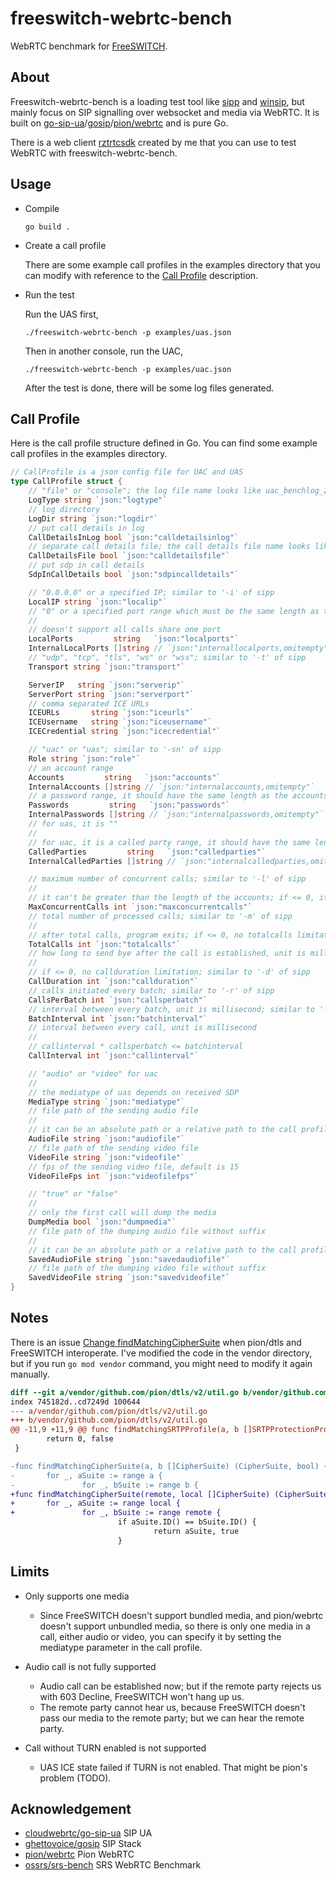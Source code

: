 # freeswitch-webrtc-bench

WebRTC benchmark for [FreeSWITCH](https://github.com/signalwire/freeswitch).

## About

Freeswitch-webrtc-bench is a loading test tool like [sipp](http://sipp.sourceforge.net/) and [winsip](http://www.touchstone-inc.com/winsip.php), but mainly focus on SIP signalling over websocket and media via WebRTC. It is built on [go-sip-ua](https://github.com/PieerePi/gosip/tree/rtc_bench)/[gosip](https://github.com/PieerePi/go-sip-ua/tree/rtc_bench)/[pion/webrtc](https://github.com/pion/webrtc) and is pure Go.

There is a web client [rztrtcsdk](https://github.com/PieerePi/rztrtcsdk/blob/master/sdk/sdkdemo.html) created by me that you can use to test WebRTC with freeswitch-webrtc-bench.

## Usage

- Compile

  `go build .`

- Create a call profile

  There are some example call profiles in the examples directory that you can modify with reference to the [Call Profile](#call-profile) description.

- Run the test

  Run the UAS first,

  `./freeswitch-webrtc-bench -p examples/uas.json`

  Then in another console, run the UAC,

  `./freeswitch-webrtc-bench -p examples/uac.json`

  After the test is done, there will be some log files generated.

## Call Profile

Here is the call profile structure defined in Go. You can find some example call profiles in the examples directory.

```Go
// CallProfile is a json config file for UAC and UAS
type CallProfile struct {
	// "file" or "console"; the log file name looks like uac_benchlog_202103261437.log
	LogType string `json:"logtype"`
	// log directory
	LogDir string `json:"logdir"`
	// put call details in log
	CallDetailsInLog bool `json:"calldetailsinlog"`
	// separate call details file; the call details file name looks like uac_calldetails_202103261437.json
	CallDetailsFile bool `json:"calldetailsfile"`
	// put sdp in call details
	SdpInCallDetails bool `json:"sdpincalldetails"`

	// "0.0.0.0" or a specified IP; similar to '-i' of sipp
	LocalIP string `json:"localip"`
	// "0" or a specified port range which must be the same length as the accounts; similar to '-p' of sipp
	//
	// doesn't support all calls share one port
	LocalPorts         string   `json:"localports"`
	InternalLocalPorts []string // `json:"internallocalports,omitempty"`
	// "udp", "tcp", "tls", "ws" or "wss"; similar to '-t' of sipp
	Transport string `json:"transport"`

	ServerIP   string `json:"serverip"`
	ServerPort string `json:"serverport"`
	// comma separated ICE URLs
	ICEURLs       string `json:"iceurls"`
	ICEUsername   string `json:"iceusername"`
	ICECredential string `json:"icecredential"`

	// "uac" or "uas"; similar to '-sn' of sipp
	Role string `json:"role"`
	// an account range
	Accounts         string   `json:"accounts"`
	InternalAccounts []string // `json:"internalaccounts,omitempty"`
	// a password range, it should have the same length as the accounts
	Passwords         string   `json:"passwords"`
	InternalPasswords []string // `json:"internalpasswords,omitempty"`
	// for uas, it is ""
	//
	// for uac, it is a called party range, it should have the same length as the accounts
	CalledParties         string   `json:"calledparties"`
	InternalCalledParties []string // `json:"internalcalledparties,omitempty"`

	// maximum number of concurrent calls; similar to '-l' of sipp
	//
	// it can't be greater than the length of the accounts; if <= 0, it will be set to the length of the accounts
	MaxConcurrentCalls int `json:"maxconcurrentcalls"`
	// total number of processed calls; similar to '-m' of sipp
	//
	// after total calls, program exits; if <= 0, no totalcalls limitation
	TotalCalls int `json:"totalcalls"`
	// how long to send bye after the call is established, unit is millisecond
	//
	// if <= 0, no callduration limitation; similar to '-d' of sipp
	CallDuration int `json:"callduration"`
	// calls initiated every batch; similar to '-r' of sipp
	CallsPerBatch int `json:"callsperbatch"`
	// interval between every batch, unit is millisecond; similar to '-rp' of sipp
	BatchInterval int `json:"batchinterval"`
	// interval between every call, unit is millisecond
	//
	// callinterval * callsperbatch <= batchinterval
	CallInterval int `json:"callinterval"`

	// "audio" or "video" for uac
	//
	// the mediatype of uas depends on received SDP
	MediaType string `json:"mediatype"`
	// file path of the sending audio file
	//
	// it can be an absolute path or a relative path to the call profile
	AudioFile string `json:"audiofile"`
	// file path of the sending video file
	VideoFile string `json:"videofile"`
	// fps of the sending video file, default is 15
	VideoFileFps int `json:"videofilefps"`

	// "true" or "false"
	//
	// only the first call will dump the media
	DumpMedia bool `json:"dumpmedia"`
	// file path of the dumping audio file without suffix
	//
	// it can be an absolute path or a relative path to the call profile
	SavedAudioFile string `json:"savedaudiofile"`
	// file path of the dumping video file without suffix
	SavedVideoFile string `json:"savedvideofile"`
}
```

## Notes

There is an issue [Change findMatchingCipherSuite](https://github.com/pion/dtls/pull/350) when pion/dtls and FreeSWITCH interoperate. I've modified the code in the vendor directory, but if you run `go mod vendor` command, you might need to modify it again manually.

```patch
diff --git a/vendor/github.com/pion/dtls/v2/util.go b/vendor/github.com/pion/dtls/v2/util.go
index 745182d..cd7249d 100644
--- a/vendor/github.com/pion/dtls/v2/util.go
+++ b/vendor/github.com/pion/dtls/v2/util.go
@@ -11,9 +11,9 @@ func findMatchingSRTPProfile(a, b []SRTPProtectionProfile) (SRTPProtectionProfil
        return 0, false
 }

-func findMatchingCipherSuite(a, b []CipherSuite) (CipherSuite, bool) { //nolint
-       for _, aSuite := range a {
-               for _, bSuite := range b {
+func findMatchingCipherSuite(remote, local []CipherSuite) (CipherSuite, bool) { //nolint
+       for _, aSuite := range local {
+               for _, bSuite := range remote {
                        if aSuite.ID() == bSuite.ID() {
                                return aSuite, true
                        }
```

## Limits

- Only supports one media
  - Since FreeSWITCH doesn't support bundled media, and pion/webrtc doesn't support unbundled media, so there is only one media in a call, either audio or video, you can specify it by setting the mediatype parameter in the call profile.

- Audio call is not fully supported
  - Audio call can be established now; but if the remote party rejects us with 603 Decline, FreeSWITCH won't hang up us.
  - The remote party cannot hear us, because FreeSWITCH doesn't pass our media to the remote party; but we can hear the remote party.

- Call without TURN enabled is not supported
  - UAS ICE state failed if TURN is not enabled. That might be pion's problem (TODO).

## Acknowledgement

- [cloudwebrtc/go-sip-ua](https://github.com/cloudwebrtc/go-sip-ua) SIP UA
- [ghettovoice/gosip](https://github.com/ghettovoice/gosip) SIP Stack
- [pion/webrtc](https://github.com/pion/webrtc) Pion WebRTC
- [ossrs/srs-bench](https://github.com/ossrs/srs-bench/tree/feature/rtc) SRS WebRTC Benchmark
